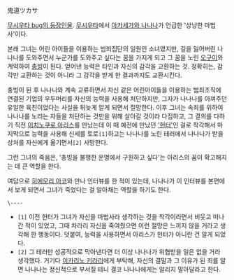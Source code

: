 鬼道ツカサ

[무시우타 bug의 등장인물](%EB%AC%B4%EC%8B%9C%EC%9A%B0%ED%83%80/%EB%93%B1%EC%9E%A5%EC%9D%B8%EB%AC%BC/%EA%B8%B0%ED%83%80.md).
[무시우타](%EB%AC%B4%EC%8B%9C%EC%9A%B0%ED%83%80.md)에서 [아카세가와 나나나](%EC%95%84%EC%B9%B4%EC%84%B8%EA%B0%80%EC%99%80%20%EB%82%98%EB%82%98%EB%82%98.md)가 언급한
'상냥한 마법사'이다.

본래 그녀는 어린 아이들을 이용하는 범죄집단의 일원인 소녀였지만, 길을 잃어버린 나나나를 도와주면서 누군가를 도와주고 싶다는 꿈을 가지게
되고 그 꿈을 노린 [오구이](%EC%98%A4%EA%B5%AC%EC%9D%B4.md)와 계약하여
[충빙](%EC%B6%A9%EB%B9%99.md)이 된다. 얻어낸 능력은 타인과 자신의 감각을 교환하는 것. 정확히는, 감각만 교환하는
것이 아니라 그 감각을 받게 한 결과까지도 교환시킨다.

충빙이 된 후 나나나와 계속 교류하면서 자신 같은 어린아이들을 이용하는 범죄조직에 연결된 기업의 우두머리를 자신의 능력을 사용해 처단하지만,
그자가 나나나를 아껴주던 유일한 육친이었다는 사실을 뒤늦게 알게 되면서 절망한다. 이후 그녀는 속죄를 위하여 나나나를 노리는 자들을 처단하는
것만을 위해 살아갈 것이라 다짐하고, 그 결의를 다하기 직전 [이치노쿠로 아리스](%EC%9D%B4%EC%B9%98%EB%85%B8%EC%BF%A0%EB%A1%9C%20%EC%95%84%EB%A6%AC%EC%8A%A4.md)를 만났는데 이 때 예전에 만났던
['헌터'](%ED%95%98%EB%82%98%EC%8B%9C%EB%A1%9C%20%EB%A7%88%EB%A6%AC.md)인 걸로
착각해서 마지막으로 능력을 사용해 신세를 토로`[1]`하고는 나나나를 노린 테러에서 나나나가 받을 상처를 자신에게 옮기면서`[2]`
사망한다.

그런 그녀의 죽음은, '충빙을 불행한 운명에서 구원하고 싶다'는 아리스의 꿈이 확고해지는 데 큰 역할을 한다.

여담으로 [히에모리 아코](%EB%AC%B4%EC%8B%9C%EC%9A%B0%ED%83%80/%EB%93%B1%EC%9E%A5%EC%9D%B8%EB%AC%BC/%EA%B8%B0%ED%83%80.md)와 만나 인터뷰를 한 적이 있는데, 나나나가 이 인터뷰를 본편에서 보게
되면서 그녀가 죽었다는 걸 알아채는 역할을 하기도 한다.

`\----`

  * `[1]` 이전 헌터가 그녀가 자신을 마법사라 생각하는 것을 착각이라면서 비웃고 떠나간 적이 있었고, 그때 차라리 자신을 죽여줬으면 이런 절망은 느끼지 않을 거라고 생각해 한 행동이다. 덧붙여, 능력을 사용하면서 아리스가 헌터가 아니란 건 알게 되었다.
  * `[2]` 그 테러만 성공적으로 막아낸다면 더 이상 나나나가 위협받을 일은 없을 거라 생각했다. 거기다 [이카리노 키라리](%EC%9D%B4%EC%B9%B4%EB%A6%AC%EB%85%B8%20%ED%82%A4%EB%9D%BC%EB%A6%AC.md)에게 부탁해, 자신의 결말과 그 이유가 된 죄를 알면 나나나는 정신적으로 부서질 테니 결코 나나나에게는 알리지 말아달라고 한다.

